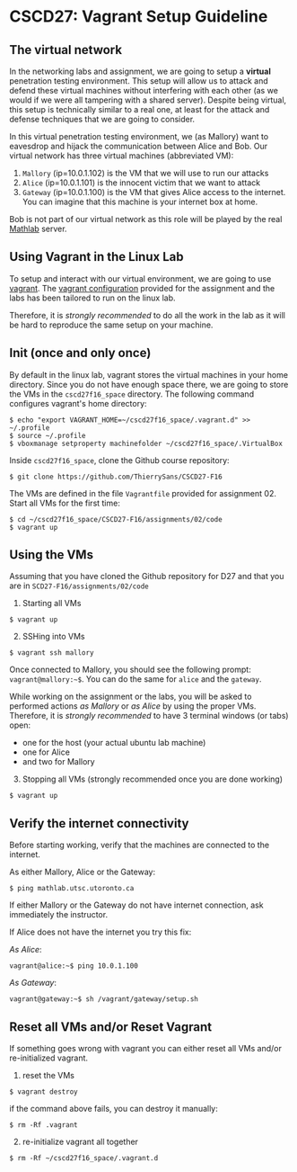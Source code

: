 # CSCD27: Vagrant Setup Guideline

## The virtual network

In the networking labs and assignment, we are going to setup a **virtual** penetration testing environment. This setup will allow us to attack and defend these virtual machines without interfering with each other (as we would if we were all tampering with a shared server). Despite being virtual, this setup is technically similar to a real one, at least for the attack and defense techniques that we are going to consider.

In this virtual penetration testing environment, we (as Mallory) want to eavesdrop and hijack the communication between Alice and Bob. Our virtual network has three virtual machines (abbreviated VM):

1. `Mallory` (ip=10.0.1.102) is the VM that we will use to run our attacks
2. `Alice` (ip=10.0.1.101) is the innocent victim that we want to attack
3. `Gateway` (ip=10.0.1.100) is the VM that gives Alice access to the internet. You can imagine that this machine is your internet box at home.

Bob is not part of our virtual network as this role will be played by the real [Mathlab](http://mathlab.utsc.utoronto.ca) server.

## Using Vagrant in the Linux Lab

To setup and interact with our virtual environment, we are going to use [vagrant](https://www.vagrantup.com/). The [vagrant configuration](https://raw.githubusercontent.com/ThierrySans/CSCD27-F16/master/assignments/02/code/Vagrantfile) provided for the assignment and the labs has been tailored to run on the linux lab.

Therefore, it is *strongly recommended* to do all the work in the lab as it will be hard to reproduce the same setup on your machine.

## Init (once and only once)

By default in the linux lab, vagrant stores the virtual machines in your home directory. Since you do not have enough space there, we are going to store the VMs in the `cscd27f16_space` directory. The following command configures vagrant's home directory:

```shell
$ echo "export VAGRANT_HOME=~/cscd27f16_space/.vagrant.d" >> ~/.profile
$ source ~/.profile
$ vboxmanage setproperty machinefolder ~/cscd27f16_space/.VirtualBox
```

Inside `cscd27f16_space`, clone the Github course repository:

```shell
$ git clone https://github.com/ThierrySans/CSCD27-F16
```

The VMs are defined in the file `Vagrantfile` provided for assignment 02. Start all VMs for the first time:

```shell
$ cd ~/cscd27f16_space/CSCD27-F16/assignments/02/code
$ vagrant up
```

## Using the VMs

Assuming that you have cloned the Github repository for D27 and that you are in `SCD27-F16/assignments/02/code`

1. Starting all VMs

```shell
$ vagrant up
```

2. SSHing into VMs

```shell
$ vagrant ssh mallory
```

Once connected to Mallory, you should see the following prompt: `vagrant@mallory:~$`. You can do the same for `alice` and the `gateway`.

While working on the assignment or the labs, you will be asked to performed actions *as Mallory* or *as Alice* by using the proper VMs. Therefore, it is *strongly recommended* to have 3 terminal windows (or tabs) open:

- one for the host (your actual ubuntu lab machine)
- one for Alice
- and two for Mallory

3. Stopping all VMs (strongly recommended once you are done working)

```shell
$ vagrant up
```

## Verify the internet connectivity

Before starting working, verify that the machines are connected to the internet.

As either Mallory, Alice or the Gateway:

```shell
$ ping mathlab.utsc.utoronto.ca
```

If either Mallory or the Gateway do not have internet connection, ask immediately the instructor.

If Alice does not have the internet you try this fix:

*As Alice*:
```shell
vagrant@alice:~$ ping 10.0.1.100
```

*As Gateway*:
```shell
vagrant@gateway:~$ sh /vagrant/gateway/setup.sh
```

## Reset all VMs and/or Reset Vagrant

If something goes wrong with vagrant you can either reset all VMs and/or re-initialized vagrant.

1. reset the VMs

```shell
$ vagrant destroy
```

if the command above fails, you can destroy it manually:

```shell
$ rm -Rf .vagrant
```

2. re-initialize vagrant all together

```shell
$ rm -Rf ~/cscd27f16_space/.vagrant.d
```